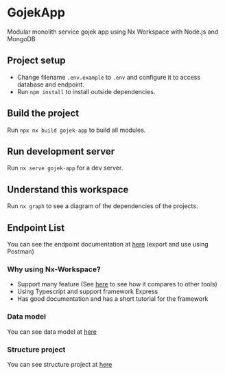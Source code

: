 # GojekApp
Modular monolith service gojek app using Nx Workspace with Node.js and MongoDB

## Project setup
- Change filename `.env.example` to `.env` and configure it to access database and endpoint.
- Run `npm install` to install outside dependencies.

## Build the project
Run `npx nx build gojek-app` to build all modules.

## Run development server
Run `nx serve gojek-app` for a dev server. 

## Understand this workspace
Run `nx graph` to see a diagram of the dependencies of the projects.

## Endpoint List
You can see the endpoint documentation at [here](./doc/postman) (export and use using Postman)

### Why using Nx-Workspace?
- Support many feature (See [here](https://monorepo.tools/) to see how it compares to other tools)
- Using Typescript and support framework Express
- Has good documentation and has a short tutorial for the framework

### Data model
You can see data model at [here](./doc/postman/database_schema.png)

### Structure project
You can see structure project at [here](./doc/postman/graph.png)

